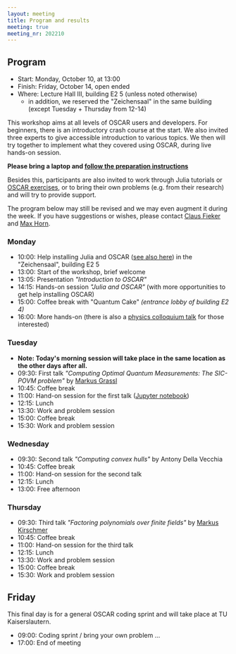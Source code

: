 ```yaml
---
layout: meeting
title: Program and results
meeting: true
meeting_nr: 202210
---
```


## Program
* Start: Monday, October 10, at 13:00
* Finish: Friday, October 14, open ended
* Where: Lecture Hall III, building E2 5 (unless noted otherwise)
   - in addition, we reserved the "Zeichensaal" in the same building
     (except Tuesday + Thursday from 12-14)

This workshop aims at all levels of OSCAR users and developers.
For beginners, there is an introductory crash course at the start.
We also invited three experts to give accessible introduction to
various topics. We then will try together to implement what they covered
using OSCAR, during live hands-on session. 

**Please bring a laptop and [follow the preparation instructions](../prepare)**

Besides this, participants are also invited to work through Julia tutorials
or [OSCAR exercises](https://oscar.computeralgebra.de/meetings/2021-09/exercises/),
or to bring their own problems (e.g. from their research) and will try to
provide support.


The program below may still be revised and we may even augment it during the
week. If you have suggestions or wishes, please contact [Claus Fieker](mailto:fieker@mathematik.uni-kl.de)
and [Max Horn](mailto:horn@mathematik.uni-kl.de).

### Monday

- 10:00: Help installing Julia and OSCAR ([see also here](../prepare)) in the "Zeichensaal", building E2 5
- 13:00: Start of the workshop, brief welcome
- 13:05: Presentation *"Introduction to OSCAR"*
- 14:15: Hands-on session *"Julia and OSCAR"* (with more opportunities to get help installing OSCAR)
- 15:00: Coffee break with "Quantum Cake" *(entrance lobby of building E2 4)*
- 16:00: More hands-on
    (there is also a [physics colloquium talk](https://www.uni-saarland.de/page/quantum-information.html) for those interested)

<!-- 
    Link zum Kolloquium wurde noch angefragt (siehe „Elements of the Focus Semester…“ - „Saarbrücken-Jülich Colloquium…“:
    https://www.uni-saarland.de/page/quantum-information.html

    Am Montag, 10.10. spricht online:
    10 October, online: Sofia Vallecorsa, Quantum CERN, Switzerland -The CERN QTI: initial results and research perspective on Quantum Computing for HEP
 -->



### Tuesday

- **Note: Today's morning session will take place in the same location as the other days after all.**
- 09:30: First talk *"Computing Optimal Quantum Measurements: The SIC-POVM problem"* by [Markus Grassl](http://www.markus-grassl.de)
- 10:45: Coffee break
- 11:00: Hand-on session for the first talk ([Jupyter notebook](https://github.com/antonydellavecchia/jupyter-notebooks/blob/master/working-with-polymake.ipynb))
- 12:15: Lunch
- 13:30: Work and problem session
- 15:00: Coffee break
- 15:30: Work and problem session

### Wednesday

- 09:30: Second talk *"Computing convex hulls"* by Antony Della Vecchia
- 10:45: Coffee break
- 11:00: Hand-on session for the second talk
- 12:15: Lunch
- 13:00: Free afternoon

### Thursday

- 09:30: Third talk *"Factoring polynomials over finite fields"* by [Markus Kirschmer](https://www.math.rwth-aachen.de/~Markus.Kirschmer/)
- 10:45: Coffee break
- 11:00: Hand-on session for the third talk
- 12:15: Lunch
- 13:30: Work and problem session
- 15:00: Coffee break
- 15:30: Work and problem session

## Friday

This final day is for a general OSCAR coding sprint and will take place at
TU Kaiserslautern.

- 09:00: Coding sprint / bring your own problem ...
- 17:00: End of meeting
